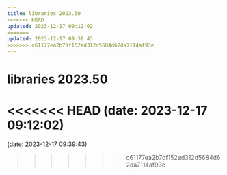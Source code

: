 ```yaml
---
title: libraries 2023.50
<<<<<<< HEAD
updated: 2023-12-17 09:12:02
=======
updated: 2023-12-17 09:39:43
>>>>>>> c61177ea2b7df152ed312d5684d62da7114af93e
---
```


# libraries 2023.50

<<<<<<< HEAD
(date: 2023-12-17 09:12:02)
=======
(date: 2023-12-17 09:39:43)
>>>>>>> c61177ea2b7df152ed312d5684d62da7114af93e



<script type="text/javascript">!function(d,i){if(!d.getElementById(i)){var j=d.createElement("script");j.id=i;j.src="https://widgets.getpocket.com/v1/j/btn.js?v=1";var w=d.getElementById(i);d.body.appendChild(j);}}(document,"pocket-btn-js");</script>

